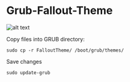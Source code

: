 # Grub-Fallout-Theme


![alt text](https://raw.github.com/mariorodriguezruiz/Grub-Fallout-Theme/master/preview.png)


Copy files into GRUB directory:
```
sudo cp -r FalloutTheme/ /boot/grub/themes/
```

Save changes
```
sudo update-grub
```
